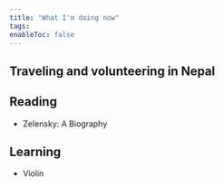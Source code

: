 ```yaml
---
title: "What I'm doing now"
tags: 
enableToc: false
---
```


## Traveling and volunteering in Nepal

## Reading
- Zelensky: A Biography

## Learning
- Violin
